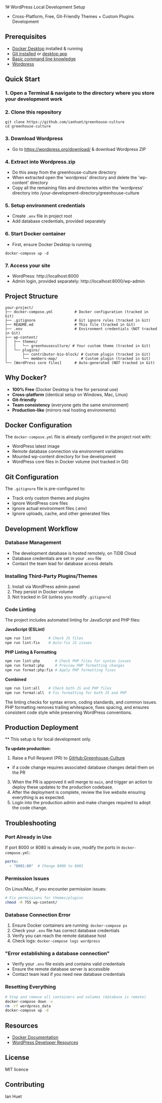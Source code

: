 1# WordPress Local Development Setup
- Cross-Platform, Free, Git-Friendly Themes + Custom Plugins Development

## Prerequisites
- [Docker Desktop](https://www.docker.com/products/docker-desktop/) installed & running
- [Git installed](https://git-scm.com/book/en/v2/Getting-Started-Installing-Git) or [desktop app](https://git-scm.com/downloads/guis)
- [Basic command line knowledge](https://code.visualstudio.com/docs/terminal/basics)
- [Wordpress](https://wordpress.org/download/)

## Quick Start

### 1. Open a Terminal & navigate to the directory where you store your development work

### 2. Clone this repository
```
git clone https://github.com/ianhuet/greenhouse-culture
cd greenhouse-culture
```

### 3. Download Wordpress
- Go to https://wordpress.org/download/ & download Wordpress ZIP

### 4. Extract into Wordpress.zip
- Do this away from the greenhouse-culture directory
- When extracted open the 'wordpress' directory and delete the 'wp-content' directory
- Copy all the remaining files and directories within the 'wordpress' directory into /your-development-directory/greenhouse-culture

### 5. Setup environment credentials
- Create `.env` file in project root
- Add database credentials, provided separately

### 6. Start Docker container
- First, ensure Docker Desktop is running
```
docker-compose up -d
```

### 7. Access your site
- WordPress: http://localhost:8000
- Admin login, provided separately: http://localhost:8000/wp-admin

## Project Structure

```
your-project/
├── docker-compose.yml          # Docker configuration (tracked in Git)
├── .gitignore                  # Git ignore rules (tracked in Git)
├── README.md                   # This file (tracked in Git)
├── .env                        # Environment credentials (NOT tracked in Git)
├── wp-content/
│   ├── themes/
│   │   └── greenhouseculture/ # Your custom theme (tracked in Git)
│   └── plugins/
│       ├── contributor-bio-block/ # Custom plugin (tracked in Git)
│       └── members-map/           # Custom plugin (tracked in Git)
└── [WordPress core files]      # Auto-generated (NOT tracked in Git)
```

## Why Docker?
- **100% Free** (Docker Desktop is free for personal use)
- **Cross-platform** (identical setup on Windows, Mac, Linux)
- **Git-friendly**
- **Team consistency** (everyone gets the same environment)
- **Production-like** (mirrors real hosting environments)

## Docker Configuration

The `docker-compose.yml` file is already configured in the project root with:
- WordPress latest image
- Remote database connection via environment variables
- Mounted wp-content directory for live development
- WordPress core files in Docker volume (not tracked in Git)

## Git Configuration

The `.gitignore` file is pre-configured to:
- Track only custom themes and plugins
- Ignore WordPress core files
- Ignore actual environment files (.env)
- Ignore uploads, cache, and other generated files

## Development Workflow

### Database Management
- The development database is hosted remotely, on TiDB Cloud
- Database credentials are set in your `.env` file
- Contact the team lead for database access details

### Installing Third-Party Plugins/Themes
1. Install via WordPress admin panel
2. They persist in Docker volume
3. Not tracked in Git (unless you modify `.gitignore`)

### Code Linting
The project includes automated linting for JavaScript and PHP files:

**JavaScript (ESLint)**
```bash
npm run lint        # Check JS files
npm run lint:fix    # Auto-fix JS issues
```

**PHP Linting & Formatting**
```bash
npm run lint:php       # Check PHP files for syntax issues
npm run format:php     # Preview PHP formatting changes
npm run format:php:fix # Apply PHP formatting fixes
```

**Combined**
```bash
npm run lint:all    # Check both JS and PHP files
npm run format:all  # Fix formatting for both JS and PHP
```

The linting checks for syntax errors, coding standards, and common issues. PHP formatting removes trailing whitespace, fixes spacing, and ensures consistent code style while preserving WordPress conventions.

## Production Deployment
** This setup is for local development only.

**To update production:**
1. Raise a Pull Request (PR) to [GitHub:Greenhouse-Culture](https://github.com/ianhuet/greenhouse-culture)
  - if a code change requires associated database changes detail them on the PR
3. When the PR is approved it will merge to `main`, and trigger an action to deploy these updates to the production codebase.
4. After the deployment is complete, review the live website ensuring everything is as expected.
5. Login into the production admin and make changes required to adopt the code change.


## Troubleshooting

### Port Already in Use
If port 8000 or 8080 is already in use, modify the ports in `docker-compose.yml`:
```yaml
ports:
  - "8001:80"  # Change 8000 to 8001
```

### Permission Issues
On Linux/Mac, if you encounter permission issues:
```bash
# Fix permissions for themes/plugins
chmod -R 755 wp-content/
```

### Database Connection Error
1. Ensure Docker containers are running: `docker-compose ps`
2. Check your `.env` file has correct database credentials
3. Verify you can reach the remote database host
4. Check logs: `docker-compose logs wordpress`

### "Error establishing a database connection"
- Verify your `.env` file exists and contains valid credentials
- Ensure the remote database server is accessible
- Contact team lead if you need new database credentials

### Resetting Everything
```bash
# Stop and remove all containers and volumes (database is remote)
docker-compose down -v
rm -rf wordpress_data
docker-compose up -d
```

## Resources
- [Docker Documentation](https://docs.docker.com/)
- [WordPress Developer Resources](https://developer.wordpress.org/)

## License
MIT licence

## Contributing
Ian Huet
